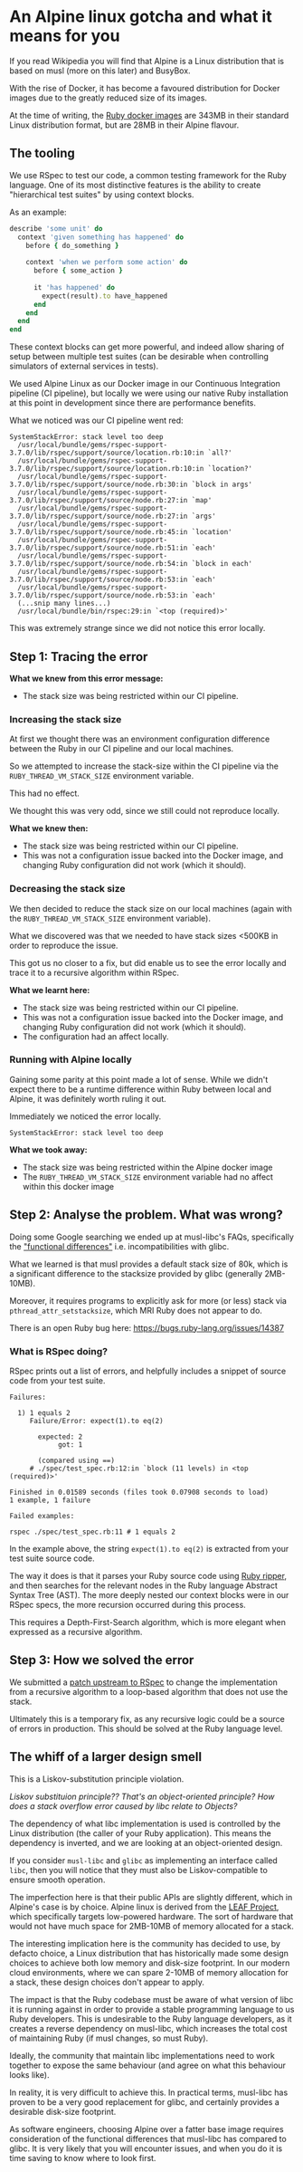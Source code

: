 # An Alpine linux gotcha and what it means for you

If you read Wikipedia you will find that Alpine is a Linux distribution that is based on musl (more on this later) and BusyBox.

With the rise of Docker, it has become a favoured distribution for Docker images due to the greatly reduced size of its images.

At the time of writing, the [Ruby docker images](https://hub.docker.com/_/ruby/tags/) are 343MB in their standard Linux distribution format, but are 28MB in their Alpine flavour.

## The tooling

We use RSpec to test our code, a common testing framework for the Ruby language. 
One of its most distinctive features is the ability to create "hierarchical test suites" by using context blocks.

As an example:

```ruby
describe 'some unit' do
  context 'given something has happened' do
    before { do_something }
    
    context 'when we perform some action' do
      before { some_action }
      
      it 'has happened' do
        expect(result).to have_happened
      end
    end
  end
end
```

These context blocks can get more powerful, and indeed allow sharing of setup between multiple test suites (can be desirable when controlling simulators of external services in tests).

We used Alpine Linux as our Docker image in our Continuous Integration pipeline (CI pipeline), but locally we were using our native Ruby installation at this point in development since there are performance benefits.

What we noticed was our CI pipeline went red:

```
SystemStackError: stack level too deep
  /usr/local/bundle/gems/rspec-support-3.7.0/lib/rspec/support/source/location.rb:10:in `all?'
  /usr/local/bundle/gems/rspec-support-3.7.0/lib/rspec/support/source/location.rb:10:in `location?'
  /usr/local/bundle/gems/rspec-support-3.7.0/lib/rspec/support/source/node.rb:30:in `block in args'
  /usr/local/bundle/gems/rspec-support-3.7.0/lib/rspec/support/source/node.rb:27:in `map'
  /usr/local/bundle/gems/rspec-support-3.7.0/lib/rspec/support/source/node.rb:27:in `args'
  /usr/local/bundle/gems/rspec-support-3.7.0/lib/rspec/support/source/node.rb:45:in `location'
  /usr/local/bundle/gems/rspec-support-3.7.0/lib/rspec/support/source/node.rb:51:in `each'
  /usr/local/bundle/gems/rspec-support-3.7.0/lib/rspec/support/source/node.rb:54:in `block in each'
  /usr/local/bundle/gems/rspec-support-3.7.0/lib/rspec/support/source/node.rb:53:in `each'
  /usr/local/bundle/gems/rspec-support-3.7.0/lib/rspec/support/source/node.rb:53:in `each'
  (...snip many lines...)
  /usr/local/bundle/bin/rspec:29:in `<top (required)>'
```

This was extremely strange since we did not notice this error locally. 

## Step 1: Tracing the error

**What we knew from this error message:**

* The stack size was being restricted within our CI pipeline.

### Increasing the stack size

At first we thought there was an environment configuration difference between the Ruby in our CI pipeline and our local machines.

So we attempted to increase the stack-size within the CI pipeline via the `RUBY_THREAD_VM_STACK_SIZE` environment variable.

This had no effect.

We thought this was very odd, since we still could not reproduce locally.

**What we knew then:**

* The stack size was being restricted within our CI pipeline.
* This was not a configuration issue backed into the Docker image, and changing Ruby configuration did not work (which it should).

### Decreasing the stack size

We then decided to reduce the stack size on our local machines (again with the `RUBY_THREAD_VM_STACK_SIZE` environment variable).

What we discovered was that we needed to have stack sizes <500KB in order to reproduce the issue.

This got us no closer to a fix, but did enable us to see the error locally and trace it to a recursive algorithm within RSpec.

**What we learnt here:**

* The stack size was being restricted within our CI pipeline.
* This was not a configuration issue backed into the Docker image, and changing Ruby configuration did not work (which it should).
* The configuration had an affect locally.

### Running with Alpine locally

Gaining some parity at this point made a lot of sense. While we didn't expect there to be a runtime difference within Ruby between local and Alpine, it was definitely worth ruling it out.

Immediately we noticed the error locally.

```
SystemStackError: stack level too deep
```

**What we took away:**

* The stack size was being restricted within the Alpine docker image
* The `RUBY_THREAD_VM_STACK_SIZE` environment variable had no affect within this docker image

## Step 2: Analyse the problem. What was wrong?

Doing some Google searching we ended up at musl-libc's FAQs, specifically the ["functional differences"](https://wiki.musl-libc.org/functional-differences-from-glibc.html#Thread-stack-size) i.e. incompatibilities with glibc. 

What we learned is that musl provides a default stack size of 80k, which is a significant difference to the stacksize provided by glibc (generally 2MB-10MB).

Moreover, it requires programs to explicitly ask for more (or less) stack via `pthread_attr_setstacksize`, which MRI Ruby does not appear to do.

There is an open Ruby bug here: https://bugs.ruby-lang.org/issues/14387

### What is RSpec doing?

RSpec prints out a list of errors, and helpfully includes a snippet of source code from your test suite.

```
Failures:

  1) 1 equals 2
     Failure/Error: expect(1).to eq(2)

       expected: 2
            got: 1

       (compared using ==)
     # ./spec/test_spec.rb:12:in `block (11 levels) in <top (required)>'

Finished in 0.01589 seconds (files took 0.07908 seconds to load)
1 example, 1 failure

Failed examples:

rspec ./spec/test_spec.rb:11 # 1 equals 2
```

In the example above, the string `expect(1).to eq(2)` is extracted from your test suite source code.

The way it does is that it parses your Ruby source code using [Ruby ripper](http://ruby-doc.org/stdlib-2.5.0/libdoc/ripper/rdoc/Ripper.html), and then searches for the relevant nodes in the Ruby language Abstract Syntax Tree (AST). The more deeply nested our context blocks were in our RSpec specs, the more recursion occurred during this process.

This requires a Depth-First-Search algorithm, which is more elegant when expressed as a recursive algorithm.

## Step 3: How we solved the error

We submitted a [patch upstream to RSpec](https://github.com/rspec/rspec-support/pull/343) to change the implementation from a recursive algorithm to a loop-based algorithm that does not use the stack.

Ultimately this is a temporary fix, as any recursive logic could be a source of errors in production. This should be solved at the Ruby language level.

## The whiff of a larger design smell

This is a Liskov-substitution principle violation.

*Liskov substituion principle?? That's an object-oriented principle? How does a stack overflow error caused by libc relate to Objects?*

The dependency of what libc implementation is used is controlled by the Linux distribution (the caller of your Ruby application). This means the dependency is inverted, and we are looking at an object-oriented design.

If you consider `musl-libc` and `glibc` as implementing an interface called `libc`, then you will notice that they must also be Liskov-compatible to ensure smooth operation.

The imperfection here is that their public APIs are slightly different, which in Alpine's case is by choice. 
Alpine linux is derived from the [LEAF Project](https://en.wikipedia.org/wiki/LEAF_Project), which specifically targets low-powered hardware. The sort of hardware that would not have much space for 2MB-10MB of memory allocated for a stack.

The interesting implication here is the community has decided to use, by defacto choice, a Linux distribution that has historically made some design choices to achieve both low memory and disk-size footprint. In our modern cloud environments, where we can spare 2-10MB of memory allocation for a stack, these design choices don't appear to apply.

The impact is that the Ruby codebase must be aware of what version of libc it is running against in order to provide a stable programming language to us Ruby developers.
This is undesirable to the Ruby language developers, as it creates a reverse dependency on musl-libc, which increases the total cost of maintaining Ruby (if musl changes, so must Ruby). 

Ideally, the community that maintain libc implementations need to work together to expose the same behaviour (and agree on what this behaviour looks like). 

In reality, it is very difficult to achieve this. In practical terms, musl-libc has proven to be a very good replacement for glibc, and certainly provides a desirable disk-size footprint.

As software engineers, choosing Alpine over a fatter base image requires consideration of the functional differences that musl-libc has compared to glibc. It is very likely that you will encounter issues, and when you do it is time saving to know where to look first.
